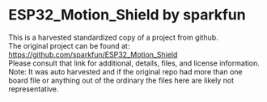 
# ESP32_Motion_Shield by sparkfun  
This is a harvested standardized copy of a project from github.  
The original project can be found at:  
https://github.com/sparkfun/ESP32_Motion_Shield  
Please consult that link for additional, details, files, and license information.  
Note: It was auto harvested and if the original repo had more than one board file or anything out of the ordinary the files here are likely not representative.  
    